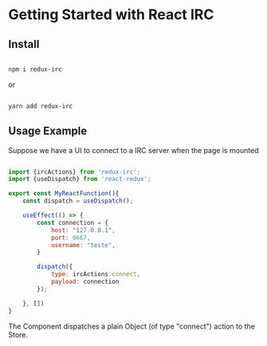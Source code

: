 # Getting Started with React IRC

## Install

```bash

npm i redux-irc

```

or

```bash

yarn add redux-irc

```


## Usage Example

Suppose we have a UI to connect to a IRC server when the page is mounted

```js

import {ircActions} from 'redux-irc';
import {useDispatch} from 'react-redux';

export const MyReactFunction(){
    const dispatch = useDispatch();

    useEffect(() => {
        const connection = {
            host: "127.0.0.1",
            port: 6667,
            username: "teste",
        }

        dispatch({
            type: ircActions.connect, 
            payload: connection
        });

    }, [])
}

```

The Component dispatches a plain Object (of type "connect") action to the Store. 

